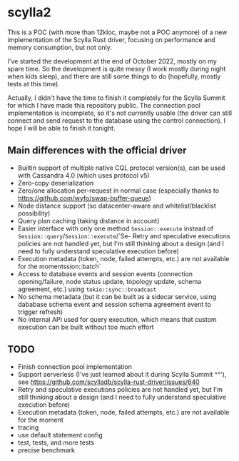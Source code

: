 # scylla2

This is a POC (with more than 12kloc, maybe not a POC anymore) of a new implementation of the Scylla Rust driver, focusing on performance and memory consumption, but not only.

I've started the development at the end of October 2022, mostly on my spare time. So the development is quite messy (I work mostly during night when kids sleep), and there are still some things to do (hopefully, mostly tests at this time).

Actually, I didn't have the time to finish it completely for the Scylla Summit for which I have made this repository public. The connection pool implementation is incomplete, so it's not currently usable (the driver can still connect and send request to the database using the control connection). I hope I will be able to finish it tonight.

## Main differences with the official driver

- Builtin support of multiple native CQL protocol version(s), can be used with Cassandra 4.0 (which uses protocol v5)
- Zero-copy deserialization
- Zero/one allocation per-request in normal case (especially thanks to https://github.com/wyfo/swap-buffer-queue)
- Node distance support (so datacenter-aware and whitelist/blacklist possibility)
- Query plan caching (taking distance in account)
- Easier interface with only one method `Session::execute` instead of `Session::query`/`Session::execute`/`Se- Retry and speculative executions policies are not handled yet, but I'm still thinking about a design (and I need to fully understand speculative execution before)
- Execution metadata (token, node, failed attempts, etc.) are not available for the momentssion::batch`
- Access to database events and session events (connection opening/failure, node status update, topology update, schema agreement, etc.) using `tokio::sync::broadcast`
- No schema metadata (but it can be built as a sidecar service, using dababase schema event and session schema agreement event to trigger refresh)
- No internal API used for query execution, which means that custom execution can be built without too much effort

## TODO

- Finish connection pool implementation
- Support serverless (I've just learned about it during Scylla Summit ^^'), see https://github.com/scylladb/scylla-rust-driver/issues/640
- Retry and speculative executions policies are not handled yet, but I'm still thinking about a design (and I need to fully understand speculative execution before)
- Execution metadata (token, node, failed attempts, etc.) are not available for the moment
- tracing
- use default statement config
- test, tests, and more tests
- precise benchmark